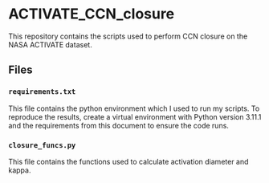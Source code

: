 # ACTIVATE_CCN_closure

This repository contains the scripts used to perform CCN closure on the NASA ACTIVATE dataset.

## Files

### `requirements.txt`

This file contains the python environment which I used to run my scripts. To reproduce the results, create a virtual environment with Python version 3.11.1 and the requirements from this document to ensure the code runs.

### `closure_funcs.py`

This file contains the functions used to calculate activation diameter and kappa.